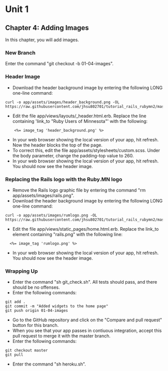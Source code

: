 # Unit 1
## Chapter 4: Adding Images

In this chapter, you will add images.

### New Branch
Enter the command "git checkout -b 01-04-images".

### Header Image
* Download the header background image by entering the following LONG one-line command:
```
curl -o app/assets/images/header_background.png -OL https://raw.githubusercontent.com/jhsu802701/tutorial_rails_rubymn2/master/images/header_background.png
```
* Edit the file app/views/layouts/_header.html.erb.  Replace the line containing 'link_to "Ruby Users of Minnesota"' with the following:
```
    <%= image_tag 'header_background.png' %>
```
* In your web browser showing the local version of your app, hit refresh.  Now the header blocks the top of the page.
* To correct this, edit the file app/assets/stylesheets/custom.scss.  Under the body parameter, change the padding-top value to 260.
* In your web browser showing the local version of your app, hit refresh.  You should now see the header image.

### Replacing the Rails logo with the Ruby.MN logo
* Remove the Rails logo graphic file by entering the command "rm app/assets/images/rails.png".
* Download the header background image by entering the following LONG one-line command:
```
curl -o app/assets/images/rumlogo.png -OL https://raw.githubusercontent.com/jhsu802701/tutorial_rails_rubymn2/master/images/rumlogo.png
```
* Edit the file app/views/static_pages/home.html.erb.  Replace the link_to element containing "rails.png" with the following line:
```
  <%= image_tag 'rumlogo.png' %>
```
* In your web browser showing the local version of your app, hit refresh.  You should now see the header image.

### Wrapping Up
* Enter the command "sh git_check.sh".  All tests should pass, and there should be no offenses.
* Enter the following commands:
```
git add .
git commit -m "Added widgets to the home page"
git push origin 01-04-images
```
* Go to the GitHub repository and click on the "Compare and pull request" button for this branch.
* When you see that your app passes in contiuous integration, accept this pull request to merge it with the master branch.
* Enter the following commands:
```
git checkout master
git pull
```
* Enter the command "sh heroku.sh".
